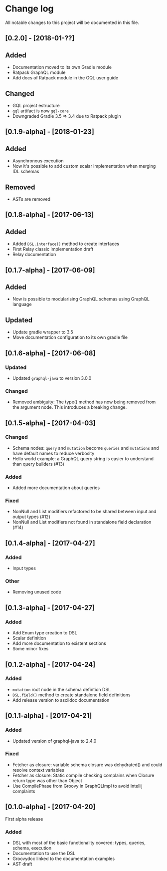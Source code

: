# Change log
All notable changes to this project will be documented in this file.

## [0.2.0] - [2018-01-??]

## Added

- Documentation moved to its own Gradle module
- Ratpack GraphQL module
- Add docs of Ratpack module in the GQL user guide

## Changed

- GQL project estructure
- `gql` artifact is now `gql-core`
- Downgraded Gradle 3.5 => 3.4 due to Ratpack plugin

## [0.1.9-alpha] - [2018-01-23]

## Added

- Asynchronous execution
- Now it's possible to add custom scalar implementation when merging
  IDL schemas

## Removed

- ASTs are removed

## [0.1.8-alpha] - [2017-06-13]

## Added

- Added `DSL.interface()` method to create interfaces
- First Relay classic implementation draft
- Relay documentation

## [0.1.7-alpha] - [2017-06-09]

## Added

- Now is possible to modularising GraphQL schemas using GraphQL language

## Updated

- Update gradle wrapper to 3.5
- Move documentation configuration to its own gradle file

## [0.1.6-alpha] - [2017-06-08]

### Updated

- Updated `graphql-java` to version 3.0.0

### Changed

- Removed ambiguity: The type() method has now being removed from the argument node. This
introduces a breaking change.

## [0.1.5-alpha] - [2017-04-03]

### Changed

- Schema nodes: `query` and `mutation` become `queries` and `mutations` and have default names to reduce verbosity
- Hello world example: a GraphQL query string is easier to understand than query builders (#13)

### Added

- Added more documentation about queries

### Fixed

- NonNull and List modifiers refactored to be shared between input and output types (#12)
- NonNull and List modifiers not found in standalone field declaration (#14)

## [0.1.4-alpha] - [2017-04-27]

### Added

- Input types

### Other

- Removing unused code

## [0.1.3-alpha] - [2017-04-27]

### Added

- Add Enum type creation to DSL
- Scalar definition
- Add more documentation to existent sections
- Some minor fixes

## [0.1.2-alpha] - [2017-04-24]

### Added

- `mutation` root node in the schema defintion DSL
- `DSL.field()` method to create standalone field definitions
- Add release version to asciidoc documentation

## [0.1.1-alpha] - [2017-04-21]

### Added

- Updated version of graphql-java to 2.4.0

### Fixed

- Fetcher as closure: variable schema closure was dehydrated() and could resolve context variables
- Fetcher as closure: Static compile checking complains when Closure return type was other than Object
- Use CompilePhase from Groovy in GraphQLImpl to avoid Intellij complaints

## [0.1.0-alpha] - [2017-04-20]

First alpha release

### Added

- DSL with most of the basic functionality covered: types, queries, schema, execution
- Documentation to use the DSL
- Groovydoc linked to the documentation examples
- AST draft
